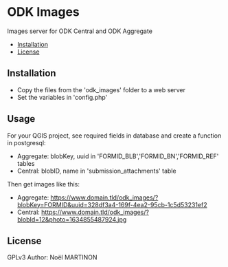 # ODK Images

Images server for ODK Central and ODK Aggregate

* [Installation](#installation)
* [License](#license)

## Installation
- Copy the files from the 'odk_images' folder to a web server
- Set the variables in 'config.php'

## Usage
For your QGIS project, see required fields in database and create a function in postgresql:
- Aggregate: blobKey, uuid in 'FORMID_BLB','FORMID_BN','FORMID_REF' tables
- Central: blobID, name in 'submission_attachments' table

Then get images like this:
- Aggregate: https://www.domain.tld/odk_images/?blobKey=FORMID&uuid=328df3a4-169f-4ea2-95cb-1c5d53231ef2
- Central: https://www.domain.tld/odk_images/?blobId=12&photo=1634855487924.jpg

## License
GPLv3
Author: Noël MARTINON
